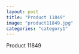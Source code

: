 ```yaml
---
layout: post
title: "Product 11849"
image: "product11849.jpg"
categories: "category1"
---
```

Product 11849
